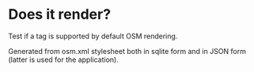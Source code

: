 Does it render?
===============

Test if a tag is supported by default OSM rendering.

Generated from osm.xml stylesheet both in sqlite form and in JSON form (latter is used for the application).
